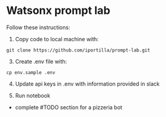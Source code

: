 
# Watsonx prompt lab

Follow these instructions:

1. Copy code to local machine with:
   
```
git clone https://github.com/iportilla/prompt-lab.git
```

3. Create .env file with:

```
cp env.sample .env
```

4. Update api keys in .env with information provided in slack

5. Run notebook

- complete #TODO section for a pizzeria bot


